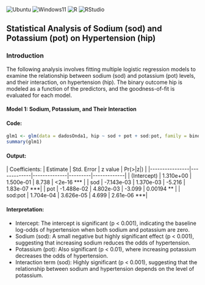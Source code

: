 ![Ubuntu](https://img.shields.io/badge/Ubuntu-Linux-orange)
![Windows11](https://img.shields.io/badge/Windows-11-blue)
![R](https://img.shields.io/badge/R-276DC3?logo=r&logoColor=white&style=flat)
![RStudio](https://img.shields.io/badge/RStudio-75AADB?logo=rstudio&logoColor=white&style=flat)

## Statistical Analysis of Sodium (sod) and Potassium (pot) on Hypertension (hip)

### Introduction

The following analysis involves fitting multiple logistic regression models to examine the relationship between sodium (sod) and potassium (pot) levels, and their interaction, on hypertension (hip). The binary outcome hip is modeled as a function of the predictors, and the goodness-of-fit is evaluated for each model.

#### Model 1: Sodium, Potassium, and Their Interaction

#### Code:
```r
glm1 <- glm(data = dadosOnda1, hip ~ sod + pot + sod:pot, family = binomial)
summary(glm1)
```
#### Output: 

| Coefficients: | Estimate    | Std. Error   | z value | Pr(>|z|)    |
|----------------|-------------|--------------|---------|-------------|
| (Intercept)    | 1.310e+00   | 1.500e-01    | 8.738   | <2e-16 ***  |
| sod            | -7.143e-03  | 1.370e-03    | -5.216  | 1.83e-07 ***|
| pot            | -1.488e-02  | 4.802e-03    | -3.099  | 0.00194 **  |
| sod:pot        | 1.704e-04   | 3.626e-05    | 4.699   | 2.61e-06 ***|




#### Interpretation:

- Intercept: The intercept is significant (p < 0.001), indicating the baseline log-odds of hypertension when both sodium and potassium are zero.
- Sodium (sod): A small negative but highly significant effect (p < 0.001), suggesting that increasing sodium reduces the odds of hypertension.
- Potassium (pot): Also significant (p < 0.01), where increasing potassium decreases the odds of hypertension.
- Interaction term (sod): Highly significant (p < 0.001), suggesting that the relationship between sodium and hypertension depends on the level of potassium.